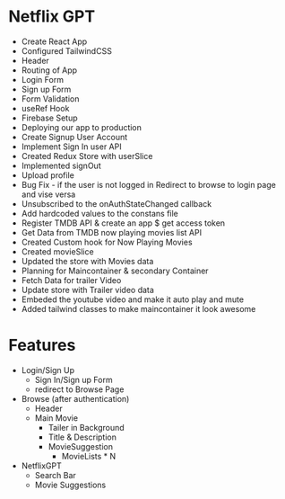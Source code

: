 # Netflix GPT

 - Create React App
 - Configured TailwindCSS
 - Header
 - Routing of App
 - Login Form
 - Sign up Form
 - Form Validation
 - useRef Hook
 - Firebase Setup
 - Deploying our app to production
 - Create Signup User Account
 - Implement Sign In user API
 - Created Redux Store with userSlice
 - Implemented signOut
 - Upload profile
 - Bug Fix - if the user is not logged in Redirect to browse to login page and vise versa
 - Unsubscribed to the onAuthStateChanged callback
 - Add hardcoded values to the constans file
 - Register TMDB API & create an app $ get access token
 - Get Data from TMDB now playing movies list API
 - Created Custom hook for Now Playing Movies
 - Created movieSlice
 - Updated the store with Movies data
 - Planning for Maincontainer & secondary Container
 - Fetch Data for trailer Video
 - Update store with Trailer video data
 - Embeded the youtube video and make it auto play and mute
 - Added tailwind classes to make maincontainer it look awesome

 


 # Features

 - Login/Sign Up
    - Sign In/Sign up Form
    - redirect to Browse Page
 - Browse (after authentication)
    - Header
    - Main Movie
       - Tailer in Background
       - Title & Description
       - MovieSuggestion
          - MovieLists * N
 - NetflixGPT
    - Search Bar
    - Movie Suggestions
